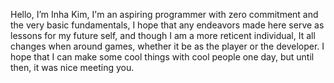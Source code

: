Hello, I’m Inha Kim, I'm an aspiring programmer with zero commitment and the very basic fundamentals, I hope that any endeavors made here serve as lessons for my future self, and though I am a more reticent individual, It all changes when around games, whether it be as the player or the developer. I hope that I can make some cool things with cool people one day, but until then, it was nice meeting you.
